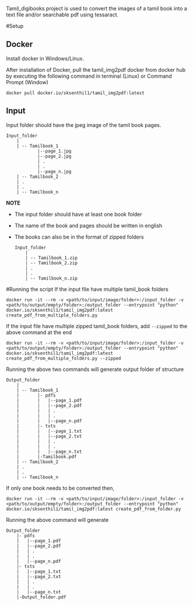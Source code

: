 Tamil_digibooks project is used to convert the images of a tamil book 
into a text file and/or searchable pdf using tessaract. 

#Setup

## Docker

Install docker in Windows/Linux. 

After installation of Docker, pull the tamil_img2pdf docker from docker hub by executing the
following command in terminal (Linux) or Command Prompt (Window)

```commandline
docker pull docker.io/sksenthil1/tamil_img2pdf:latest
```

## Input

Input folder should have the jpeg image of the tamil book pages. 

```
Input_folder
    |
    | -- Tamilbook_1
            |--page_1.jpg
            |--page_2.jpg
            | .
            | .
            |--page_n.jpg
    | -- Tamilbook_2
    | .
    | . 
    | -- Tamilbook_n
```
**NOTE**
* The input folder should have at least one book folder
* The name of the book and pages should be written in english
* The books can also be in the format of zipped folders

    ```
    Input_folder
        |
        | -- Tamilbook_1.zip
        | -- Tamilbook_2.zip
        | .
        | . 
        | -- Tamilbook_n.zip
    ```
  
#Running the script
If the input file have multiple tamil_book folders
```commandline
docker run -it --rm -v <path/to/input/image/folder>:/input_folder -v <path/to/output/empty/folder>:/output_folder --entrypoint "python" docker.io/sksenthil1/tamil_img2pdf:latest create_pdf_from_multiple_folders.py
```

If the input file have multiple zipped tamil_book folders, add `--zipped` to the above command at the end
```commandline
docker run -it --rm -v <path/to/input/image/folder>:/input_folder -v <path/to/output/empty/folder>:/output_folder --entrypoint "python" docker.io/sksenthil1/tamil_img2pdf:latest create_pdf_from_multiple_folders.py --zipped
```

Running the above two commands will generate output folder of structure

```
Output_folder
    |
    | -- Tamilbook_1
    |       |- pdfs
    |       |   |--page_1.pdf
    |       |   |--page_2.pdf
    |       |   | .
    |       |   | .
    |       |   |--page_n.pdf
    |       |- txts
    |       |   |--page_1.txt
    |       |   |--page_2.txt
    |       |   | .
    |       |   | .
    |       |   |--page_n.txt
    |       |-Tamilbook.pdf
    | -- Tamilbook_2
    | .
    | . 
    | -- Tamilbook_n
```

If only one book needs to be converted then,
```commandline
docker run -it --rm -v <path/to/input/image/folder>:/input_folder -v <path/to/output/empty/folder>:/output_folder --entrypoint "python" docker.io/sksenthil1/tamil_img2pdf:latest create_pdf_from_folder.py
```
Running the above command will generate
```
Output_folder
    |- pdfs
    |   |--page_1.pdf
    |   |--page_2.pdf
    |   | .
    |   | .
    |   |--page_n.pdf
    |- txts
    |   |--page_1.txt
    |   |--page_2.txt
    |   | .
    |   | .
    |   |--page_n.txt
    |-Output_folder.pdf
```
